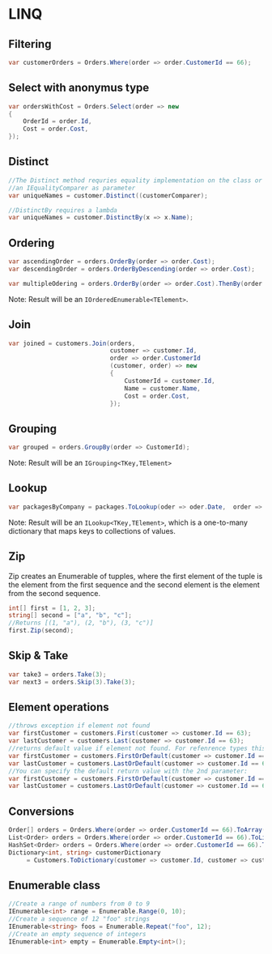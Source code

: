 # LINQ

## Filtering

```csharp
var customerOrders = Orders.Where(order => order.CustomerId == 66);
```

## Select with anonymus type

```csharp
var ordersWithCost = Orders.Select(order => new
{
    OrderId = order.Id,
    Cost = order.Cost,
});
```

## Distinct

```csharp
//The Distinct method requries equality implementation on the class or 
//an IEqualityComparer as parameter
var uniqueNames = customer.Distinct((customerComparer);

//DistinctBy requires a lambda
var uniqueNames = customer.DistinctBy(x => x.Name); 
```

## Ordering

```csharp
var ascendingOrder = orders.OrderBy(order => order.Cost);
var descendingOrder = orders.OrderByDescending(order => order.Cost);

var multipleOdering = orders.OrderBy(order => order.Cost).ThenBy(order => order.CustomerId);
```

Note: Result will be an `IOrderedEnumerable<TElement>`.

## Join

```csharp
var joined = customers.Join(orders, 
                            customer => customer.Id, 
                            order => order.CustomerId
                            (customer, order) => new
                            {
                                CustomerId = customer.Id,
                                Name = customer.Name,
                                Cost = order.Cost, 
                            });
```

## Grouping

```csharp
var grouped = orders.GroupBy(order => CustomerId);
```

Note: Result will be an `IGrouping<TKey,TElement>`

## Lookup

```csharp
var packagesByCompany = packages.ToLookup(oder => oder.Date,  order => order.id); 
```

Note: Result will be an `ILookup<TKey,TElement>`, which is a one-to-many dictionary that maps keys to collections of values.

## Zip

Zip creates an Enumerable of tupples, where the first element of the tuple is the element from the first sequence and the second element is the element from the second sequence.

```csharp
int[] first = [1, 2, 3];
string[] second = ["a", "b", "c"];
//Returns [(1, "a"), (2, "b"), (3, "c")]
first.Zip(second); 
```

## Skip & Take

```csharp
var take3 = orders.Take(3);
var next3 = orders.Skip(3).Take(3);
```

## Element operations

```csharp
//throws exception if element not found
var firstCustomer = customers.First(customer => customer.Id == 63);
var lastCustomer = customers.Last(customer => customer.Id == 63);
//returns default value if element not found. For refenrence types this is null!
var firstCustomer = customers.FirstOrDefault(customer => customer.Id == 63);
var lastCustomer = customers.LastOrDefault(customer => customer.Id == 63);
//You can specify the default return value with the 2nd parameter:
var firstCustomer = customers.FirstOrDefault(customer => customer.Id == 63, new Cutomer());
var lastCustomer = customers.LastOrDefault(customer => customer.Id == 63, new Customer());
```

## Conversions

```csharp
Order[] orders = Orders.Where(order => order.CustomerId == 66).ToArray();
List<Order> orders = Orders.Where(order => order.CustomerId == 66).ToList();
HashSet<Order> orders = Orders.Where(order => order.CustomerId == 66).ToHashSet();
Dictionary<int, string> customerDictionary
     = Customers.ToDictionary(customer => customer.Id, customer => customer.Name);
```

## Enumerable class

```csharp
//Create a range of numbers from 0 to 9
IEnumerable<int> range = Enumerable.Range(0, 10);
//Create a sequence of 12 "foo" strings
IEnumerable<string> foos = Enumerable.Repeat("foo", 12);
//Create an empty sequence of integers
IEnumerable<int> empty = Enumerable.Empty<int>();
```
